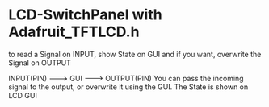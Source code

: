 # LCD-SwitchPanel with Adafruit_TFTLCD.h
to read a Signal on INPUT, show State on GUI and if you want, overwrite the Signal on OUTPUT

INPUT(PIN) ---> GUI ---> OUTPUT(PIN)
You can pass the incoming signal to the output, or overwrite it using the GUI.
The State is shown on LCD GUI
